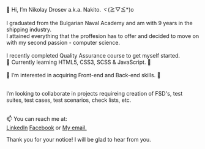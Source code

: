 👋 Hi, I’m Nikolay Drosev a.k.a. Nakito. ヾ(≧▽≦*)o<br><br>
I graduated from the Bulgarian Naval Academy and am with 9 years in the shipping industry.<br>
I attained everything that the proffesion has to offer and decided to move on with my second passion - computer science.<br><br>
I recently completed Quality Assurance course to get myself started.<br>
🌱 Currently learning HTML5, CSS3, SCSS & JavaScript. 🌱<br><br>
👀 I’m interested in acquiring Front-end and Back-end skills. 👀<br><br>

I’m looking to collaborate in projects requireing creation of FSD's, test suites, test cases, test scenarios, check lists, etc.<br><br>

📫 You can reach me at:<br>
  <a href="https://www.linkedin.com/in/nikolay-drosev-b9a95bb8/" target="_blank">LinkedIn</a>
  <a href="https://www.facebook.com/Nomura.Nakito/"> Facebook</a>
  or
  <a href="mailto:nakito753@gmail.com">My email.</a>

Thank you for your notice! I will be glad to hear from you.
<!---
Nakito753/Nakito753 is a ✨ special ✨ repository because its `README.md` (this file) appears on your GitHub profile.
You can click the Preview link to take a look at your changes.
--->
